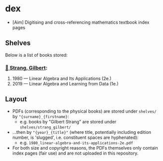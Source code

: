 # dex

- [Aim] Digitising and cross-referencing mathematics textbook index pages

## Shelves

Below is a list of books stored:

[//]: # (AUTOWRITE::Do not edit this section manually:START)

 ### [:book: Strang, Gilbert](#strang_gilbert):
  1) 1980 — Linear Algebra and Its Applications (2e.)
  2) 2019 — Linear Algebra and Learning from Data (1e.)

[//]: # (AUTOWRITE::Do not edit this section manually:END)

## Layout

- PDFs (corresponding to the physical books) are stored under `shelves/`
  by `"{surname}_{firstname}`:
  - e.g. books by "Gilbert Strang" are stored under `shelves/strang_gilbert/`
- …then by `"{year}_{title}"` (where title, potentially including edition number,
  is 'slugged', i.e. constituent spaces are hyphenated):
  - e.g. `1980_linear-algebra-and-its-applications-2e.pdf`
- For both size and copyright reasons, the PDFs themselves only contain index
  pages (fair use) and are not uploaded in this repository.